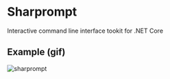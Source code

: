 # Sharprompt
 Interactive command line interface tookit for .NET Core

## Example (gif)

![sharprompt](https://user-images.githubusercontent.com/1356444/62069893-43812b80-b274-11e9-83d6-150f716ec4bd.gif)
